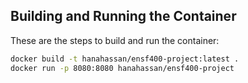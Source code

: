 ## Building and Running the Container

These are the steps to build and run the container:

```sh
docker build -t hanahassan/ensf400-project:latest .
docker run -p 8080:8080 hanahassan/ensf400-project
